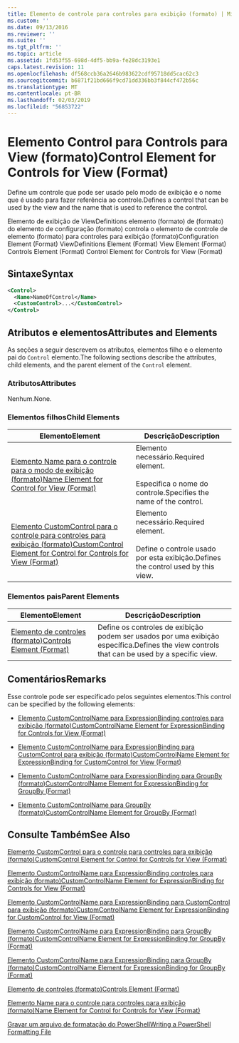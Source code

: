```yaml
---
title: Elemento de controle para controles para exibição (formato) | Microsoft Docs
ms.custom: ''
ms.date: 09/13/2016
ms.reviewer: ''
ms.suite: ''
ms.tgt_pltfrm: ''
ms.topic: article
ms.assetid: 1fd53f55-698d-4df5-bb9a-fe28dc3193e1
caps.latest.revision: 11
ms.openlocfilehash: df568ccb36a2646b983622cdf95718dd5cac62c3
ms.sourcegitcommit: b6871f21bd666f9cd71dd336bb3f844cf472b56c
ms.translationtype: MT
ms.contentlocale: pt-BR
ms.lasthandoff: 02/03/2019
ms.locfileid: "56853722"
---
```

# <a name="control-element-for-controls-for-view--format"></a><span data-ttu-id="41a37-102">Elemento Control para Controls para View (formato)</span><span class="sxs-lookup"><span data-stu-id="41a37-102">Control Element for Controls for View  (Format)</span></span>

<span data-ttu-id="41a37-103">Define um controle que pode ser usado pelo modo de exibição e o nome que é usado para fazer referência ao controle.</span><span class="sxs-lookup"><span data-stu-id="41a37-103">Defines a control that can be used by the view and the name that is used to reference the control.</span></span>

<span data-ttu-id="41a37-104">Elemento de exibição de ViewDefinitions elemento (formato) de (formato) do elemento de configuração (formato) controla o elemento de controle de elemento (formato) para controles para exibição (formato)</span><span class="sxs-lookup"><span data-stu-id="41a37-104">Configuration Element (Format) ViewDefinitions Element (Format) View Element (Format) Controls Element (Format) Control Element for Controls for View (Format)</span></span>

## <a name="syntax"></a><span data-ttu-id="41a37-105">Sintaxe</span><span class="sxs-lookup"><span data-stu-id="41a37-105">Syntax</span></span>

```xml
<Control>
  <Name>NameOfControl</Name>
  <CustomControl>...</CustomControl>
</Control>
```

## <a name="attributes-and-elements"></a><span data-ttu-id="41a37-106">Atributos e elementos</span><span class="sxs-lookup"><span data-stu-id="41a37-106">Attributes and Elements</span></span>

<span data-ttu-id="41a37-107">As seções a seguir descrevem os atributos, elementos filho e o elemento pai do `Control` elemento.</span><span class="sxs-lookup"><span data-stu-id="41a37-107">The following sections describe the attributes, child elements, and the parent element of the `Control` element.</span></span>

### <a name="attributes"></a><span data-ttu-id="41a37-108">Atributos</span><span class="sxs-lookup"><span data-stu-id="41a37-108">Attributes</span></span>

<span data-ttu-id="41a37-109">Nenhum.</span><span class="sxs-lookup"><span data-stu-id="41a37-109">None.</span></span>

### <a name="child-elements"></a><span data-ttu-id="41a37-110">Elementos filhos</span><span class="sxs-lookup"><span data-stu-id="41a37-110">Child Elements</span></span>

|<span data-ttu-id="41a37-111">Elemento</span><span class="sxs-lookup"><span data-stu-id="41a37-111">Element</span></span>|<span data-ttu-id="41a37-112">Descrição</span><span class="sxs-lookup"><span data-stu-id="41a37-112">Description</span></span>|
|-------------|-----------------|
|[<span data-ttu-id="41a37-113">Elemento Name para o controle para o modo de exibição (formato)</span><span class="sxs-lookup"><span data-stu-id="41a37-113">Name Element for Control for View (Format)</span></span>](./name-element-for-control-for-controls-for-view-format.md)|<span data-ttu-id="41a37-114">Elemento necessário.</span><span class="sxs-lookup"><span data-stu-id="41a37-114">Required element.</span></span><br /><br /> <span data-ttu-id="41a37-115">Especifica o nome do controle.</span><span class="sxs-lookup"><span data-stu-id="41a37-115">Specifies the name of the control.</span></span>|
|[<span data-ttu-id="41a37-116">Elemento CustomControl para o controle para controles para exibição (formato)</span><span class="sxs-lookup"><span data-stu-id="41a37-116">CustomControl Element for Control for Controls for View (Format)</span></span>](./customcontrol-element-for-control-for-controls-for-view-format.md)|<span data-ttu-id="41a37-117">Elemento necessário.</span><span class="sxs-lookup"><span data-stu-id="41a37-117">Required element.</span></span><br /><br /> <span data-ttu-id="41a37-118">Define o controle usado por esta exibição.</span><span class="sxs-lookup"><span data-stu-id="41a37-118">Defines the control used by this view.</span></span>|

### <a name="parent-elements"></a><span data-ttu-id="41a37-119">Elementos pais</span><span class="sxs-lookup"><span data-stu-id="41a37-119">Parent Elements</span></span>

|<span data-ttu-id="41a37-120">Elemento</span><span class="sxs-lookup"><span data-stu-id="41a37-120">Element</span></span>|<span data-ttu-id="41a37-121">Descrição</span><span class="sxs-lookup"><span data-stu-id="41a37-121">Description</span></span>|
|-------------|-----------------|
|[<span data-ttu-id="41a37-122">Elemento de controles (formato)</span><span class="sxs-lookup"><span data-stu-id="41a37-122">Controls Element (Format)</span></span>](./controls-element-for-view-format.md)|<span data-ttu-id="41a37-123">Define os controles de exibição podem ser usados por uma exibição específica.</span><span class="sxs-lookup"><span data-stu-id="41a37-123">Defines the view controls that can be used by a specific view.</span></span>|

## <a name="remarks"></a><span data-ttu-id="41a37-124">Comentários</span><span class="sxs-lookup"><span data-stu-id="41a37-124">Remarks</span></span>

<span data-ttu-id="41a37-125">Esse controle pode ser especificado pelos seguintes elementos:</span><span class="sxs-lookup"><span data-stu-id="41a37-125">This control can be specified by the following elements:</span></span>

- [<span data-ttu-id="41a37-126">Elemento CustomControlName para ExpressionBinding controles para exibição (formato)</span><span class="sxs-lookup"><span data-stu-id="41a37-126">CustomControlName Element for ExpressionBinding for Controls for View (Format)</span></span>](./customcontrolname-element-for-expressionbinding-for-controls-for-view-format.md)

- [<span data-ttu-id="41a37-127">Elemento CustomControlName para ExpressionBinding para CustomControl para exibição (formato)</span><span class="sxs-lookup"><span data-stu-id="41a37-127">CustomControlName Element for ExpressionBinding for CustomControl for View (Format)</span></span>](./customcontrolname-element-for-expressionbinding-for-customcontrol-for-view-format.md)

- [<span data-ttu-id="41a37-128">Elemento CustomControlName para ExpressionBinding para GroupBy (formato)</span><span class="sxs-lookup"><span data-stu-id="41a37-128">CustomControlName Element for ExpressionBinding for GroupBy (Format)</span></span>](./customcontrolname-element-for-expressionbinding-for-groupby-format.md)

- [<span data-ttu-id="41a37-129">Elemento CustomControlName para GroupBy (formato)</span><span class="sxs-lookup"><span data-stu-id="41a37-129">CustomControlName Element for GroupBy (Format)</span></span>](./customcontrolname-element-for-groupby-format.md)

## <a name="see-also"></a><span data-ttu-id="41a37-130">Consulte Também</span><span class="sxs-lookup"><span data-stu-id="41a37-130">See Also</span></span>

[<span data-ttu-id="41a37-131">Elemento CustomControl para o controle para controles para exibição (formato)</span><span class="sxs-lookup"><span data-stu-id="41a37-131">CustomControl Element for Control for Controls for View (Format)</span></span>](./customcontrol-element-for-control-for-controls-for-view-format.md)

[<span data-ttu-id="41a37-132">Elemento CustomControlName para ExpressionBinding controles para exibição (formato)</span><span class="sxs-lookup"><span data-stu-id="41a37-132">CustomControlName Element for ExpressionBinding for Controls for View (Format)</span></span>](./customcontrolname-element-for-expressionbinding-for-controls-for-view-format.md)

[<span data-ttu-id="41a37-133">Elemento CustomControlName para ExpressionBinding para CustomControl para exibição (formato)</span><span class="sxs-lookup"><span data-stu-id="41a37-133">CustomControlName Element for ExpressionBinding for CustomControl for View (Format)</span></span>](./customcontrolname-element-for-expressionbinding-for-customcontrol-for-view-format.md)

[<span data-ttu-id="41a37-134">Elemento CustomControlName para ExpressionBinding para GroupBy (formato)</span><span class="sxs-lookup"><span data-stu-id="41a37-134">CustomControlName Element for ExpressionBinding for GroupBy (Format)</span></span>](./customcontrolname-element-for-expressionbinding-for-groupby-format.md)

[<span data-ttu-id="41a37-135">Elemento CustomControlName para ExpressionBinding para GroupBy (formato)</span><span class="sxs-lookup"><span data-stu-id="41a37-135">CustomControlName Element for ExpressionBinding for GroupBy (Format)</span></span>](./customcontrolname-element-for-expressionbinding-for-groupby-format.md)

[<span data-ttu-id="41a37-136">Elemento de controles (formato)</span><span class="sxs-lookup"><span data-stu-id="41a37-136">Controls Element (Format)</span></span>](./controls-element-for-view-format.md)

[<span data-ttu-id="41a37-137">Elemento Name para o controle para controles para exibição (formato)</span><span class="sxs-lookup"><span data-stu-id="41a37-137">Name Element for Control for Controls for View (Format)</span></span>](./name-element-for-control-for-controls-for-view-format.md)

[<span data-ttu-id="41a37-138">Gravar um arquivo de formatação do PowerShell</span><span class="sxs-lookup"><span data-stu-id="41a37-138">Writing a PowerShell Formatting File</span></span>](./writing-a-powershell-formatting-file.md)
